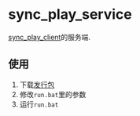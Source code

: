 # sync_play_service

[sync_play_client](https://github.com/lsby/sync_play_client)的服务端.

## 使用

1. 下载[发行包](https://github.com/lsby/sync_play_client/releases)
2. 修改`run.bat`里的参数
3. 运行`run.bat`
